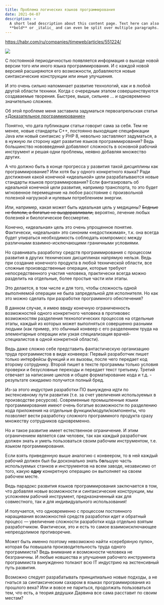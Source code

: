 ```yaml
---
title: Проблема логических языков программирования
date: 2021-04-07
description: >
  A short lead description about this content page. Text here can also be
  **bold** or _italic_ and can even be split over multiple paragraphs.
---
```



https://habr.com/ru/companies/timeweb/articles/551224/


<img src="https://habrastorage.org/webt/5m/fd/3b/5mfd3b80basg7rbpj_vcvizpcek.jpeg" />

С постоянной периодичностью появляется информация о выходе новой версии того или иного языка программирования. И с каждой новой версией расширяются его возможности, добавляются новые синтаксические конструкции или иные улучшения.

И это очень сильно напоминает развитие технологий, как и в любой другой области техники. Когда с очередным этапом совершенствуются создаваемые творения. Быстрее, выше, сильнее … и одновременно значительно сложнее.

Об этой проблеме меня заставила задуматься первоапрельская статья <a href="https://habr.com/ru/post/550270/">«Доказательное программирование»</a> 

Понятно, что дата публикации статьи говорит сама за себя. Тем не менее, новые стандарты С++, постоянно выходящие спецификации Java или новый синтаксис у PHP 8, невольно заставляют задуматься, а в нужную ли сторону идет развитие языков программирования? Ведь большинство нововведений добавляют сложность в основной рабочий инструмент и решая одни проблемы, неявно добавляя множество других.

А что должно быть в конце прогресса у развития такой дисциплины как программирование? Или хотя бы у одного конкретного языка? Ради достижения какой конечной «идеальной» цели разрабатываются новые стандарты языков программирования?
<cut />
Если фантазировать об идеальной конечной цели развития, например транспорта, то это будет мгновенное перемещение на любое расстояние с произвольной полезной нагрузкой и нулевым потреблением энергии.

Или, например, какая может быть идеальная цель у медицины? <s>Бедные не болели, а богатые не выздоравливали,</s> вероятно, лечение любых болезней и биологическое бессмертие.

Конечно, «идеальная» цель это очень упрощенное понятие. Фактически, «идеальная» это синоним «недостижимая», т.к. она всегда будет упираться необходимость соблюдать компромисс между различными взаимно-исключающими граничными условиями.

Но сравнивать разработку средств программирования с процессом развития в других технических дисциплинах напрямую нельзя. Ведь при создание конечного продукта в любой технической области, все сложные производственные операции, которые требуют непосредственного участия человека, практически всегда можно разделить на отдельные, более простые части или этапы.  

Это делается, в том числе и для того, чтобы сложность одной выполняемой операции не была запредельной для исполнителя. Но как это можно сделать при разработке программного обеспечения?

В данном случае, я имею ввиду конечную ограниченность возможностей одного конкретного человека в противовес возможностям разделения технологических процессов на отдельные этапы, каждый из которых может выполняться совершенно разными людьми (как пример, это обычный конвеер с его разделением труда на элементарные операции или узкая специализация врачей-специалистов в одной конкретной области).

Ведь даже сложно себе представить фантастическую организацию труда программистов в виде конвеера: Первый разработчик пишет только интерфейсы функций и их вызовы, после чего передает код второму сотруднику. Второй пишет в тексте программы только условия проверки и безусловные переходы и передает текст третьему. Третий отвечает за написание циклов и общее форматирование кода и т.д. -  результате ожидаемо получится полный бред.

Из-за этого индустрия разработки ПО вынуждена идти по экстенсивному пути развития (т.е. за счет увеличения используемых в производстве ресурсов). Современные промышленные языки программирования имеют очень богатые возможности по разделению кода приложения на отдельные функции/модули/компоненты, что позволяет вести разработку сложного программного продукта сразу множеству сотрудников одновременно.

Но и такое развитие имеет естественное ограничение. И этим ограничением является сам человек, так как каждый разработчик должен знать и уметь пользоваться своим рабочим инструментом, т.е. языком программирования.

Если взять приведенную выше аналогию с конвеером, то в ней каждый рабочий должен был бы досконально знать б<b>о</b>льшую часть используемых станков и инструментов на всем заводе, независимо от того, какую <b>одну</b> конкретную операцию он выполняет на своем рабочем месте.

Ведь парадокс развития языков программирования заключается в том, что добавляя новые возможности и синтаксические конструкции, мы усложняем рабочий инструмент, предназначенный как для совместного, так и для индивидуального использования! 

И получается, что одновременно с процессом постоянного наращивания возможностей средств разработки идет и обратный процесс — увеличение сложности разработки кода отдельно взятым разработчиком. Фактически, это и есть то самое взаимоисключающее непреодолимое противоречие.

Может быть именно поэтому невозможно найти «серебряную пулю», которая бы повышала производительность труда одного программиста? Ведь внимание и возможности человека не безграничны. И любые новшества и улучшения рабочего инструмента программиста вынужденно толкают всю IT индустрию на экстенсивный путь развития.

Возможно следует разрабатывать принципиально новые подходы, а не гнаться за синтаксическим сахаром в языках программирования из прошлого века? Или и вовсе не париться, продолжать пользоваться тем, что есть, а теория дедушки Дарвина все сама расставит по своим местам?




